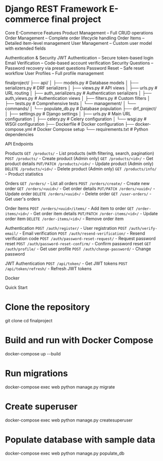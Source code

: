 # Django REST Framework E-commerce final project





 Core E-Commerce Features
    Product Management – Full CRUD operations
    Order Management – Complete order lifecycle handling
    Order Items – Detailed item-level management
    User Management – Custom user model with extended fields

Authentication & Security
    JWT Authentication – Secure token-based login
    Email Verification – Code-based account verification
    Security Questions – Password recovery via preset questions
    Password Reset – Safe reset workflow
    User Profiles – Full profile management





finalproject/
├── api/
│   ├── models.py              # Database models
│   ├── serializers.py         # DRF serializers
│   ├── views.py              # API views
│   ├── urls.py               # URL routing
│   ├── auth_serializers.py   # Authentication serializers
│   ├── auth_views.py         # Authentication views
│   ├── filters.py            # Custom filters
│   ├── tests.py              # Comprehensive tests
│   └── management/
│       └── commands/
│           └── populate_db.py # Database population
├── drf_project/
│   ├── settings.py           # Django settings
│   ├── urls.py              # Main URL configuration
│   ├── celery.py            # Celery configuration
│   └── wsgi.py              # WSGI configuration
├── Dockerfile               # Docker configuration
├── docker-compose.yml       # Docker Compose setup
└── requirements.txt        # Python dependencies


API Endpoints

Products
`GET /products/` - List products (with filtering, search, pagination)
`POST /products/` - Create product (Admin only)
`GET /products/<id>/` - Get product details
`PUT/PATCH /products/<id>/` - Update product (Admin only)
`DELETE /products/<id>/` - Delete product (Admin only)
`GET /products/info/` - Product statistics

Orders
`GET /orders/` - List all orders
`POST /orders/create/` - Create new order
`GET /orders/<uuid>/` - Get order details
`PUT/PATCH /orders/<uuid>/` - Update order
`DELETE /orders/<uuid>/` - Delete order
`GET /user-orders/` - Get user's orders

Order Items
`POST /orders/<uuid>/items/` - Add item to order
`GET /order-items/<id>/` - Get order item details
`PUT/PATCH /order-items/<id>/` - Update order item
`DELETE /order-items/<id>/` - Remove order item

Authentication
`POST /auth/register/` - User registration
`POST /auth/verify-email/` - Email verification
`POST /auth/resend-verification/` - Resend verification code
`POST /auth/password-reset-request/` - Request password reset
`POST /auth/password-reset-confirm/` - Confirm password reset
`GET /auth/profile/` - Get user profile
`POST /auth/change-password/` - Change password

JWT Authentication
`POST /api/token/` - Get JWT tokens
`POST /api/token/refresh/` - Refresh JWT tokens

Docker 


Quick Start

# Clone the repository
git clone <repository-url>
cd finalproject

# Build and run with Docker Compose
docker-compose up --build

# Run migrations
docker-compose exec web python manage.py migrate

# Create superuser
docker-compose exec web python manage.py createsuperuser

# Populate database with sample data
docker-compose exec web python manage.py populate_db
```






